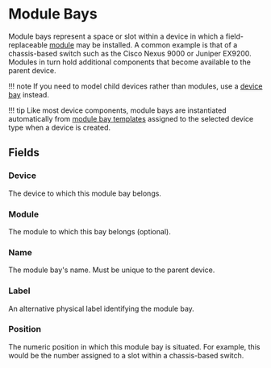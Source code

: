 # Module Bays

Module bays represent a space or slot within a device in which a field-replaceable [module](./module.md) may be installed. A common example is that of a chassis-based switch such as the Cisco Nexus 9000 or Juniper EX9200. Modules in turn hold additional components that become available to the parent device.

!!! note
    If you need to model child devices rather than modules, use a [device bay](./devicebay.md) instead.

!!! tip
    Like most device components, module bays are instantiated automatically from [module bay templates](./modulebaytemplate.md) assigned to the selected device type when a device is created.

## Fields

### Device

The device to which this module bay belongs.

### Module

The module to which this bay belongs (optional).

### Name

The module bay's name. Must be unique to the parent device.

### Label

An alternative physical label identifying the module bay.

### Position

The numeric position in which this module bay is situated. For example, this would be the number assigned to a slot within a chassis-based switch.

